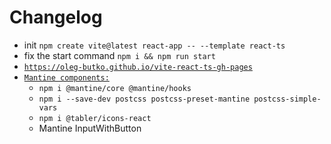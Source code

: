 # Changelog

- init `npm create vite@latest react-app -- --template react-ts`
- fix the start command `npm i && npm run start`
- [`https://oleg-butko.github.io/vite-react-ts-gh-pages`](https://oleg-butko.github.io/vite-react-ts-gh-pages/)
- [`Mantine components:`](https://mantine.dev/guides/vite/)
  - `npm i @mantine/core @mantine/hooks`
  - `npm i --save-dev postcss postcss-preset-mantine postcss-simple-vars`
  - `npm i @tabler/icons-react`
  - Mantine InputWithButton

